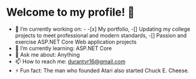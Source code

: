 # Welcome to my profile! 👋

- 🔭 I’m currently working on: - 
      -[x] My portfolio, 
      -[] Updating my college projects to meet professional and modern standards, 
      -[] Passion and exercise ASP.NET Core Web application projects
- 🌱 I’m currently learning: ASP.NET Core
- 💬 Ask me about: Anything
- 📫 How to reach me: durantvr16@gmail.com
- ⚡ Fun fact: The man who founded Atari also started Chuck E. Cheese.
